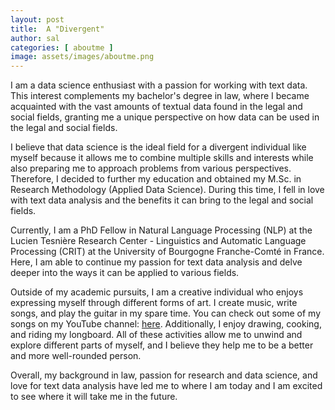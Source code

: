 ```yaml
---
layout: post
title:  A "Divergent"
author: sal
categories: [ aboutme ]
image: assets/images/aboutme.png
---
```


I am a data science enthusiast with a passion for working with text data. This interest complements my bachelor's degree in law, where I became acquainted with the vast amounts of textual data found in the legal and social fields, granting me a unique perspective on how data can be used in the legal and social fields.

I believe that data science is the ideal field for a divergent individual like myself because it allows me to combine multiple skills and interests while also preparing me to approach problems from various perspectives. Therefore, I decided to further my education and obtained my M.Sc. in Research Methodology (Applied Data Science). During this time, I fell in love with text data analysis and the benefits it can bring to the legal and social fields.

Currently, I am a PhD Fellow in Natural Language Processing (NLP) at the Lucien Tesnière Research Center - Linguistics and Automatic Language Processing (CRIT) at the University of Bourgogne Franche-Comté in France. Here, I am able to continue my passion for text data analysis and delve deeper into the ways it can be applied to various fields.

Outside of my academic pursuits, I am a creative individual who enjoys expressing myself through different forms of art. I create music, write songs, and play the guitar in my spare time. You can check out some of my songs on my YouTube channel: [here](https://www.youtube.com/@vyasamozarta). Additionally, I enjoy drawing, cooking, and riding my longboard. All of these activities allow me to unwind and explore different parts of myself, and I believe they help me to be a better and more well-rounded person.

Overall, my background in law, passion for research and data science, and love for text data analysis have led me to where I am today and I am excited to see where it will take me in the future.
